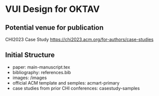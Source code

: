 # VUI Design for OKTAV

## Potential venue for publication
CHI2023 Case Study https://chi2023.acm.org/for-authors/case-studies

## Initial Structure

- paper: main-manuscript.tex
- bibliography: references.bib
- images: /images
- official ACM template and semples: acmart-primary
- case studies from prior CHI conferences: casestudy-samples
